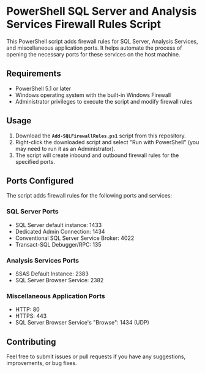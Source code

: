 # PowerShell SQL Server and Analysis Services Firewall Rules Script
This PowerShell script adds firewall rules for SQL Server, Analysis Services, and miscellaneous application ports. It helps automate the process of opening the necessary ports for these services on the host machine.

## Requirements
- PowerShell 5.1 or later
- Windows operating system with the built-in Windows Firewall
- Administrator privileges to execute the script and modify firewall rules

## Usage
1. Download the **`Add-SQLFirewallRules.ps1`** script from this repository.
2. Right-click the downloaded script and select "Run with PowerShell" (you may need to run it as an Administrator).
3. The script will create inbound and outbound firewall rules for the specified ports.

## Ports Configured
The script adds firewall rules for the following ports and services:

### SQL Server Ports
- SQL Server default instance: 1433
- Dedicated Admin Connection: 1434
- Conventional SQL Server Service Broker: 4022
- Transact-SQL Debugger/RPC: 135

### Analysis Services Ports
- SSAS Default Instance: 2383
- SQL Server Browser Service: 2382

### Miscellaneous Application Ports
- HTTP: 80
- HTTPS: 443
- SQL Server Browser Service's "Browse": 1434 (UDP)

## Contributing
Feel free to submit issues or pull requests if you have any suggestions, improvements, or bug fixes.
